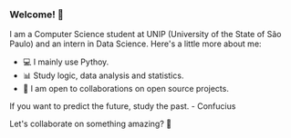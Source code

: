 ### Welcome! 🚀

I am a Computer Science student at UNIP (University of the State of São Paulo) and an intern in Data Science. Here's a little more about me:

- 💻 I mainly use Pythoy.
- 📊 Study logic, data analysis and statistics.
- 🌱 I am open to collaborations on open source projects.

If you want to predict the future, study the past. - Confucius

Let's collaborate on something amazing? 🤝
